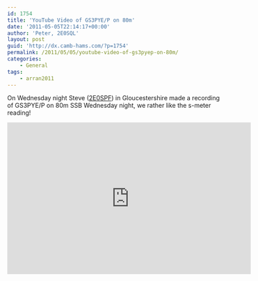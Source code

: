 ```yaml
---
id: 1754
title: 'YouTube Video of GS3PYE/P on 80m'
date: '2011-05-05T22:14:17+00:00'
author: 'Peter, 2E0SQL'
layout: post
guid: 'http://dx.camb-hams.com/?p=1754'
permalink: /2011/05/05/youtube-video-of-gs3pyep-on-80m/
categories:
    - General
tags:
    - arran2011
---
```


On Wednesday night Steve ([2E0SPF](http://qrz.com/db/2e0spf)) in Gloucestershire made a recording of GS3PYE/P on 80m SSB Wednesday night, we rather like the s-meter reading!

<iframe allowfullscreen="" frameborder="0" height="349" loading="lazy" src="http://www.youtube.com/embed/koWB04Lcjl0" width="560"></iframe>